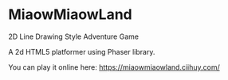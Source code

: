 # MiaowMiaowLand
2D Line Drawing Style Adventure Game

A 2d HTML5 platformer using Phaser library.

You can play it online here: https://miaowmiaowland.ciihuy.com/
